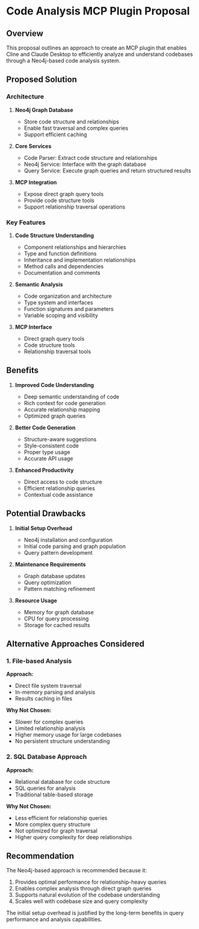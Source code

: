 # Code Analysis MCP Plugin Proposal

## Overview

This proposal outlines an approach to create an MCP plugin that enables Cline and Claude Desktop to efficiently analyze and understand codebases through a Neo4j-based code analysis system.

## Proposed Solution

### Architecture

1. **Neo4j Graph Database**
   - Store code structure and relationships
   - Enable fast traversal and complex queries
   - Support efficient caching

2. **Core Services**
   - Code Parser: Extract code structure and relationships
   - Neo4j Service: Interface with the graph database
   - Query Service: Execute graph queries and return structured results

3. **MCP Integration**
   - Expose direct graph query tools
   - Provide code structure tools
   - Support relationship traversal operations

### Key Features

1. **Code Structure Understanding**
   - Component relationships and hierarchies
   - Type and function definitions
   - Inheritance and implementation relationships
   - Method calls and dependencies
   - Documentation and comments

2. **Semantic Analysis**
   - Code organization and architecture
   - Type system and interfaces
   - Function signatures and parameters
   - Variable scoping and visibility

3. **MCP Interface**
   - Direct graph query tools
   - Code structure tools
   - Relationship traversal tools

## Benefits

1. **Improved Code Understanding**
   - Deep semantic understanding of code
   - Rich context for code generation
   - Accurate relationship mapping
   - Optimized graph queries

2. **Better Code Generation**
   - Structure-aware suggestions
   - Style-consistent code
   - Proper type usage
   - Accurate API usage

3. **Enhanced Productivity**
   - Direct access to code structure
   - Efficient relationship queries
   - Contextual code assistance

## Potential Drawbacks

1. **Initial Setup Overhead**
   - Neo4j installation and configuration
   - Initial code parsing and graph population
   - Query pattern development

2. **Maintenance Requirements**
   - Graph database updates
   - Query optimization
   - Pattern matching refinement

3. **Resource Usage**
   - Memory for graph database
   - CPU for query processing
   - Storage for cached results

## Alternative Approaches Considered

### 1. File-based Analysis

**Approach:**
- Direct file system traversal
- In-memory parsing and analysis
- Results caching in files

**Why Not Chosen:**
- Slower for complex queries
- Limited relationship analysis
- Higher memory usage for large codebases
- No persistent structure understanding

### 2. SQL Database Approach

**Approach:**
- Relational database for code structure
- SQL queries for analysis
- Traditional table-based storage

**Why Not Chosen:**
- Less efficient for relationship queries
- More complex query structure
- Not optimized for graph traversal
- Higher query complexity for deep relationships

## Recommendation

The Neo4j-based approach is recommended because it:

1. Provides optimal performance for relationship-heavy queries
2. Enables complex analysis through direct graph queries
3. Supports natural evolution of the codebase understanding
4. Scales well with codebase size and query complexity

The initial setup overhead is justified by the long-term benefits in query performance and analysis capabilities.
